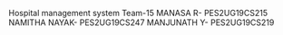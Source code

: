 Hospital management system
Team-15
MANASA R- PES2UG19CS215
NAMITHA NAYAK- PES2UG19CS247
MANJUNATH Y- PES2UG19CS219